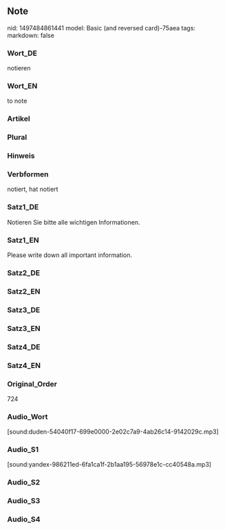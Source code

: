 ## Note
nid: 1497484861441
model: Basic (and reversed card)-75aea
tags: 
markdown: false

### Wort_DE
notieren

### Wort_EN
to note

### Artikel


### Plural


### Hinweis


### Verbformen
notiert, hat notiert

### Satz1_DE
Notieren Sie bitte alle wichtigen Informationen.

### Satz1_EN
Please write down all important information.

### Satz2_DE


### Satz2_EN


### Satz3_DE


### Satz3_EN


### Satz4_DE


### Satz4_EN


### Original_Order
724

### Audio_Wort
[sound:duden-54040f17-699e0000-2e02c7a9-4ab26c14-9142029c.mp3]

### Audio_S1
[sound:yandex-986211ed-6fa1ca1f-2b1aa195-56978e1c-cc40548a.mp3]

### Audio_S2


### Audio_S3


### Audio_S4

